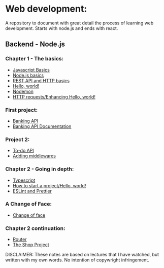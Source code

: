 # Web development:
A repository to document with great detail the process of learning web development. Starts with node.js and ends with react.

## Backend - Node.js

### Chapter 1 - The basics:
- [Javascript Basics](https://github.com/FabricioBattaglia/web/tree/main/000-Javascript)
- [Node.js basics](https://github.com/FabricioBattaglia/web/tree/main/001-node.js)
- [REST API and HTTP basics](https://github.com/FabricioBattaglia/web/tree/main/002-API-rest)
- [Hello, world!](https://github.com/FabricioBattaglia/web/tree/main/003-helloworld)
- [Nodemon](https://github.com/FabricioBattaglia/web/tree/main/004-nodemon)
- [HTTP requests/Enhancing Hello, world!](https://github.com/FabricioBattaglia/web/tree/main/005-enhancing-helloworld)
  
### First project:
- [Banking API](https://github.com/FabricioBattaglia/web/tree/main/006-first-project)
- [Banking API Documentation](https://github.com/FabricioBattaglia/web/blob/main/006-first-project/APIDOC.md)

### Project 2:
- [To-do API](https://github.com/FabricioBattaglia/web/tree/main/007-to-do-API)
- [Adding middlewares](https://github.com/FabricioBattaglia/web/tree/main/008-adding-middlewares)

### Chapter 2 - Going in depth:
- [Typescript](https://github.com/FabricioBattaglia/web/tree/main/009-typescript)
- [How to start a project/Hello, world!](https://github.com/FabricioBattaglia/web/tree/main/010-helloworld-ts)
- [ESLint and Prettier](https://github.com/FabricioBattaglia/web/tree/main/011-ESLint-Prettier)

### A Change of Face:
- [Change of face](https://github.com/FabricioBattaglia/web/tree/main/012-Change-of-Face)

### Chapter 2 continuation:
- [Router](https://github.com/FabricioBattaglia/web/tree/main/013-Router)
- [The Shop Project](https://github.com/FabricioBattaglia/web/tree/main/014-Shop-project)

DISCLAIMER: These notes are based on lectures that I have watched, but written with my own words. No intention of copywright infringement.
